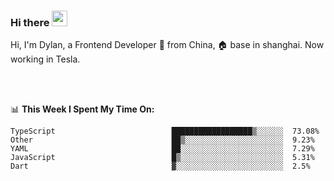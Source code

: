 ### Hi there <img src="https://media.giphy.com/media/hvRJCLFzcasrR4ia7z/giphy.gif" width="25px">

<!-- ![visitors](https://visitor-badge.glitch.me/badge?page_id=dislfyer.dislfyer) -->

Hi, I'm Dylan, a Frontend Developer 🚀 from China, 🏠 base in shanghai. Now working in Tesla.

<br/>
<br/>

📊 **This Week I Spent My Time On:**


<!--START_SECTION:waka-->

```text
TypeScript                          ██████████████████▒░░░░░░  73.08%
Other                               ██▒░░░░░░░░░░░░░░░░░░░░░░  9.23%
YAML                                ██░░░░░░░░░░░░░░░░░░░░░░░  7.29%
JavaScript                          █▒░░░░░░░░░░░░░░░░░░░░░░░  5.31%
Dart                                ▓░░░░░░░░░░░░░░░░░░░░░░░░  2.5%
```

<!--END_SECTION:waka-->

<!--
**About Me:**
 -->
